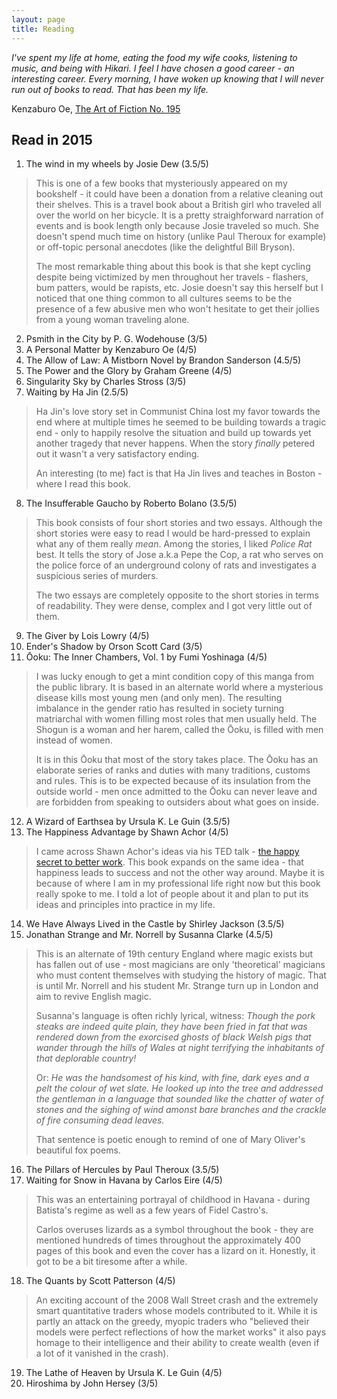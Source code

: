 ```yaml
---
layout: page
title: Reading
---
```



*I've spent my life at home, eating the food my wife cooks, listening to music, and being with Hikari. I feel I have chosen a good career - an interesting career. Every morning, I have woken up knowing that I will never run out of books to read. That has been my life.*

Kenzaburo Oe, [The Art of Fiction No. 195](http://www.theparisreview.org/interviews/5816/the-art-of-fiction-no-195-kenzaburo-oe)

## Read in 2015

1. The wind in my wheels by Josie Dew (3.5/5)
> This is one of a few books that mysteriously appeared on my bookshelf - it could have been a donation from a relative cleaning out their shelves. This is a travel book about a British girl who traveled all over the world on her bicycle. It is a pretty straighforward narration of events and is book length only because Josie traveled so much. She doesn't spend much time on history (unlike Paul Theroux for example) or off-topic personal anecdotes (like the delightful Bill Bryson).
> 
> The most remarkable thing about this book is that she kept cycling despite being victimized by men throughout her travels - flashers, bum patters, would be rapists, etc. Josie doesn't say this herself but I noticed that one thing common to all cultures seems to be the presence of a few abusive men who won't hesitate to get their jollies from a young woman traveling alone.

2. Psmith in the City by P. G. Wodehouse (3/5)
3. A Personal Matter by Kenzaburo Oe (4/5)
4. The Allow of Law: A Mistborn Novel by Brandon Sanderson (4.5/5)
5. The Power and the Glory by Graham Greene (4/5)
6. Singularity Sky by Charles Stross (3/5)
7. Waiting by Ha Jin (2.5/5)
> Ha Jin's love story set in Communist China lost my favor towards the end where at multiple times he seemed to be building towards a tragic end - only to happily resolve the situation and build up towards yet another tragedy that never happens. When the story *finally* petered out it wasn't a very satisfactory ending.
>
> An interesting (to me) fact is that Ha Jin lives and teaches in Boston - where I read this book.

8. The Insufferable Gaucho by Roberto Bolano (3.5/5)
> This book consists of four short stories and two essays. Although the short stories were easy to read I would be hard-pressed to explain what any of them really *mean*. Among the stories, I liked *Police Rat* best. It tells the story of Jose a.k.a Pepe the Cop, a rat who serves on the police force of an underground colony of rats and investigates a suspicious series of murders.
>
> The two essays are completely opposite to the short stories in terms of readability. They were dense, complex and I got very little out of them. 
9. The Giver by Lois Lowry (4/5)
10. Ender's Shadow by Orson Scott Card (3/5)
11. Ōoku: The Inner Chambers, Vol. 1 by Fumi Yoshinaga (4/5)
> I was lucky enough to get a mint condition copy of this manga from the public library. It is based in an alternate world where a mysterious disease kills most young men (and only men). The resulting imbalance in the gender ratio has resulted in society turning matriarchal with women filling most roles that men usually held. The Shogun is a woman and her harem, called the Ōoku, is filled with men instead of women.
>
> It is in this Ōoku that most of the story takes place. The Ōoku has an elaborate series of ranks and duties with many traditions, customs and rules. This is to be expected because of its insulation from the outside world - men once admitted to the Ōoku can never leave and are forbidden from speaking to outsiders about what goes on inside.
12. A Wizard of Earthsea by Ursula K. Le Guin (3.5/5)
13. The Happiness Advantage by Shawn Achor (4/5)
> I came across Shawn Achor's ideas via his TED talk - [the happy secret to better work](http://www.ted.com/talks/shawn_achor_the_happy_secret_to_better_work?language=en). This book expands on the same idea - that happiness leads to success and not the other way around.
> Maybe it is because of where I am in my professional life right now but this book really spoke to me. I told a lot of people about it and plan to put its ideas and principles into practice in my life.
14. We Have Always Lived in the Castle by Shirley Jackson (3.5/5)
15. Jonathan Strange and Mr. Norrell by Susanna Clarke (4.5/5)
> This is an alternate of 19th century England where magic exists but has fallen out of use - most magicians are only 'theoretical' magicians who must content themselves with studying the history of magic. That is until Mr. Norrell and his student Mr. Strange turn up in London and aim to revive English magic.
> 
> Susanna's language is often richly lyrical, witness: *Though the pork steaks are indeed quite plain, they have been fried in fat that was rendered down from the exorcised ghosts of black Welsh pigs that wander through the hills of Wales at night terrifying the inhabitants of that deplorable country!*
>
> Or: *He was the handsomest of his kind, with fine, dark eyes and a pelt the colour of wet slate. He looked up into the tree and addressed the gentleman in a language that sounded like the chatter of water of stones and the sighing of wind amonst bare branches and the crackle of fire consuming dead leaves.*
> 
> That sentence is poetic enough to remind of one of Mary Oliver's beautiful fox poems.
16. The Pillars of Hercules by Paul Theroux (3.5/5)
17. Waiting for Snow in Havana by Carlos Eire (4/5)
> This was an entertaining portrayal of childhood in Havana - during Batista's regime as well as a few years of Fidel Castro's.
>
> Carlos overuses lizards as a symbol throughout the book - they are mentioned hundreds of times throughout the approximately 400 pages of this book and even the cover has a lizard on it. Honestly, it got to be a bit tiresome after a while.
18. The Quants by Scott Patterson (4/5)
> An exciting account of the 2008 Wall Street crash and the extremely smart quantitative traders whose models contributed to it. While it is partly an attack on the greedy, myopic traders who "believed their models were perfect reflections of how the market works" it also pays homage to their intelligence and their ability to create wealth (even if a lot of it vanished in the crash).
19. The Lathe of Heaven by Ursula K. Le Guin (4/5)
20. Hiroshima by John Hersey (3/5)